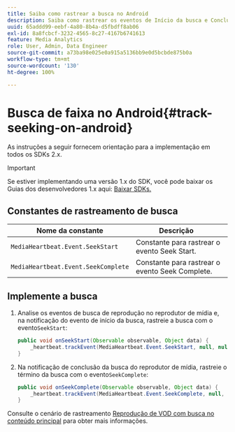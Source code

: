 ```yaml
---
title: Saiba como rastrear a busca no Android
description: Saiba como rastrear os eventos de Início da busca e Conclusão da busca usando o SDK de mídia no Android.
uuid: 65addd99-eebf-4a80-8b4a-d5fbdff8ab06
exl-id: 8a8fcbcf-3232-4565-8c27-4167b6741613
feature: Media Analytics
role: User, Admin, Data Engineer
source-git-commit: a73ba98e025e0a915a5136bb9e0d5bcbde875b0a
workflow-type: tm+mt
source-wordcount: '130'
ht-degree: 100%

---
```


# Busca de faixa no Android{#track-seeking-on-android}

As instruções a seguir fornecem orientação para a implementação em todos os SDKs 2.x.

>[!IMPORTANT]
>
>Se estiver implementando uma versão 1.x do SDK, você pode baixar os Guias dos desenvolvedores 1.x aqui: [Baixar SDKs.](/help/getting-started/download-sdks.md)

## Constantes de rastreamento de busca

| Nome da constante | Descrição     |
|---|---|
| `MediaHeartbeat.Event.SeekStart` | Constante para rastrear o evento Seek Start. |
| `MediaHeartbeat.Event.SeekComplete` | Constante para rastrear o evento Seek Complete. |

## Implemente a busca

1. Analise os eventos de busca de reprodução no reprodutor de mídia e, na notificação do evento de início da busca, rastreie a busca com o evento`SeekStart`:

   ```java
   public void onSeekStart(Observable observable, Object data) {  
       _heartbeat.trackEvent(MediaHeartbeat.Event.SeekStart, null, null);
   }
   ```

1. Na notificação de conclusão da busca do reprodutor de mídia, rastreie o término da busca com o evento`SeekComplete`:

   ```java
   public void onSeekComplete(Observable observable, Object data) {  
       _heartbeat.trackEvent(MediaHeartbeat.Event.SeekComplete, null, null);
   }
   ```

Consulte o cenário de rastreamento [Reprodução de VOD com busca no conteúdo principal](/help/use-cases/tracking-scenarios/vod-seeking.md) para obter mais informações.
